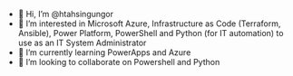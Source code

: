- 👋 Hi, I’m @htahsingungor
- 👀 I’m interested in Microsoft Azure, Infrastructure as Code (Terraform, Ansible), Power Platform, PowerShell and Python (for IT automation) to use as an IT System Administrator 
- 🌱 I’m currently learning PowerApps and Azure
- 💞️ I’m looking to collaborate on Powershell and Python

<!---
htahsingungor/htahsingungor is a ✨ special ✨ repository because its `README.md` (this file) appears on your GitHub profile.
You can click the Preview link to take a look at your changes.
--->
